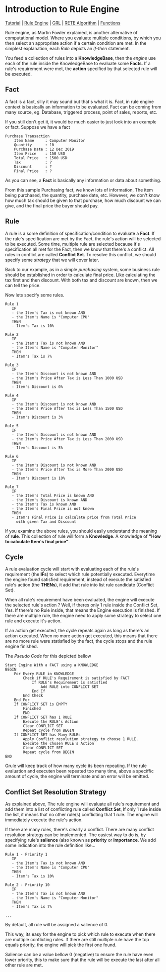 # Introduction to Rule Engine

[Tutorial](Tutorial_en.md) | [Rule Engine](RuleEngine_en.md) | [GRL](GRL_en.md) | [RETE Algorithm](RETE_en.md) | [Functions](Function_en.md)

Rule engine, as Martin Fowler explained, is another alternative of computational model.
Where you evaluate multiple conditions, by which you then select an appropriate action if a certain
condition are met. In the simplest explanation, each *Rule* depicts an *if-then* statement.

You feed a collection of rules into a **KnowledgeBase**, then the *engine* use each of the 
rule inside the KnowledgeBase to evaluate some **Facts**. If a rule's requirement were met,
the **action** specified by that selected rule will be executed.

## Fact

A fact is a fact, silly it may sound but that's what it is. Fact, in rule engine context
is basically an information to be evaluated. Fact can be coming from many source, eg. 
Database, triggered process, point of sales, reports, etc.
 
If you still don't get it, it would be much easier to just look
into an example or fact. Suppose we have a fact

```text
Purchase Transaction
    Item Name     : Computer Monitor
    Quantity      : 10
    Purchase Date : 12 Dec 2019
    Item Price    : 150 USD
    Total Price   : 1500 USD
    Tax           : ?
    Discount      : ?
    Final Price   : ?
```   

As you can see, a **Fact** is basically any information or data about something.

From this sample Purchasing fact, we know lots of information, The item being purchased, the quantity,
purchase date, etc. However, we don't know how much tax should be given to that purchase,
how much discount we can give, and the final price the buyer should pay.

## Rule

A rule is a some definition of specification/condition to evaluate a **Fact**. If the
rule's specification are met by the Fact, the rule's action will be selected to be executed.
Some time, multiple rule are selected because it's specification all met for the Fact, then we know
that there's a conflict. All rules in conflict are called **Conflict Set**. To resolve this
conflict, we should specify some *strategy* that we will cover later.  

Back to our example, as in a simple *purchasing* system, some business rule should be established in order to
calculate final price. Like calculating the tax first and then discount. With both tax and discount
are known, then we can tell the price.

Now lets specify some rules.

```text
Rule 1
   IF
   - the Item's Tax is not known AND
   - the Item's Name is "Computer CPU"
   THEN
   - Item's Tax is 10%

Rule 2
   IF
   - the Item's Tax is not known AND
   - the Item's Name is "Computer Monitor"
   THEN
   - Item's Tax is 7%

Rule 3
   IF
   - the Item's Discount is not known AND
   - the Item's Price After Tax is Less Than 1000 USD
   THEN
   - Item's Discount is 0%

Rule 4
   IF
   - the Item's Discount is not known AND
   - the Item's Price After Tax is Less Than 1500 USD
   THEN
   - Item's Discount is 3%

Rule 5
   IF
   - the Item's Discount is not known AND
   - the Item's Price After Tax is Less Than 2000 USD
   THEN
   - Item's Discount is 5%

Rule 6
   IF
   - the Item's Discount is not known AND
   - the Item's Price After Tax is More Than 2000 USD
   THEN
   - Item's Discount is 10%

Rule 7
   IF
   - the Item's Total Price is known AND
   - the Item's Discount is known AND
   - the Item's Tax is known AND
   - the Item's Final Price is not known
   THEN
   - Item's Final Price is calculate price from Total Price 
     with given Tax and Discount 
```

If you examine the above rules, you should easily understand the meaning
of **rule**. This collection of rule will form a **Knowledge**. A knowledge of
**"How to calculate Item's final price"**.

## Cycle

A rule evaluation cycle will start with evaluating each of the rule's requirement (the **IFs**)
to select which rule potentially executed. Everytime the engine found satisfied 
requirement, instead of execute the satisfied rule's action (the **THENs**), it add 
that rule into list rule candidate (Conflict Set). 

When all rule's requirement have been evaluated, 
the engine will execute the selected rule's action ? Well, if theres only 1 rule
inside the Conflict Set, Yes. If there's no Rule inside, that means the Engine execution
is finished. If there are multiple rule, the engine need to apply some strategy 
to select one rule and execute it's action.

If an action get executed, the cycle repeats again as long as there's an action executed.
When no more action get executed, this means that there are no more rule were statisfied
by the fact, the cycle stops and the rule engine finished.

The *Pseudo Code* for this depicted bellow

```text
Start Engine With a FACT using a KNOWLEDGE
BEGIN
    For Every RULE in KNOWLEDGE
        Check if RULE's Requirement is satisfied by FACT
            If RULE's Requirement is satisfied
                Add RULE into CONFLICT SET
            End If
        End Check
    End For
    If CONFLICT SET is EMPTY 
        Finished
        END
    If CONFLICT SET has 1 RULE
        Execute the RULE's Action
        Clear CONFLICT SET
        Repeat cycle from BEGIN
    If CONFLICT SET has Many RULEs
        Apply Conflict resolution strategy to choose 1 RULE.
        Execute the chosen RULE's Action
        Clear CONFLICT SET
        Repeat cycle from BEGIN
END
``` 

Grule will keep track of how many cycle its been repeating. If the rule evaluation and executen
been repeated too many time, above a speciffic amount of cycle, the engine will terminate
and an error will be emitted.

## Conflict Set Resolution Strategy

As explained above, The rule engine will evaluate all rule's requirement and add 
them into a list of conflicting rule called **Conflict Set**, If only 1 rule
inside the list, it means that no other rule(s) conflicting that 1 rule. The engine
will immediately execute the rule's action.

If there are many rules, there's clearly a conflict. There are many conflict resolution strategy
can be implemented. The easiest way to do is, by specifying rule's **salience** (also known as
**priority** or **importance**. We add some indication into the rule definition like...

```text
Rule 1 - Priority 1
   IF
   - the Item's Tax is not known AND
   - the Item's Name is "Computer CPU"
   THEN
   - Item's Tax is 10%

Rule 2 - Priority 10
   IF
   - the Item's Tax is not known AND
   - the Item's Name is "Computer Monitor"
   THEN
   - Item's Tax is 7%

...
```

By default, all rule will be assigned a salience of 0.

This way, its easy for the engine to pick which rule to execute when there are multiple
conflicting rules. If there are still multiple rule have the top equals priority, the engine
will pick the first one found.

Salience can be a value bellow 0 (negative) to ensure the rule have even lower priority, this
to make sure that the rule will be execute the last after all other rule are met.